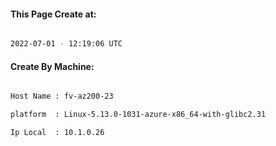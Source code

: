 
   
#### This Page Create at:

```bash

2022-07-01 - 12:19:06 UTC

```

#### Create By Machine:

```bash

Host Name : fv-az200-23

platform  : Linux-5.13.0-1031-azure-x86_64-with-glibc2.31

Ip Local  : 10.1.0.26

```

